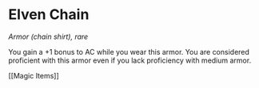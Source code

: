 # Elven Chain

*Armor (chain shirt), rare*

You gain a +1 bonus to AC while you wear this armor. You are considered proficient with this armor even if you lack proficiency with medium armor.


[[Magic Items]]